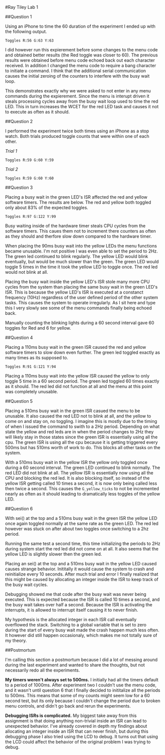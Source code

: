 #Ray Tiley Lab 1

##Question 1

Using an iPhone to time the 60 duration of the experiment I ended up with the following output. 

```terminal
Toggles R:56 G:63 Y:63
````

I did however run this expierement before some changes to the menu code and obtained better results (the Red toggle was closer to 60). The previous results were obtained before menu code echoed back out each character received. In addition I changed the menu code to require a bang character to initiate a command. I think that the additional serial communication causes the initial zeroing of the counters to interfere with the busy wait loop.

This demonstrates exactly why we were asked to not enter in any menu commands during the expierement. Since the menu is interupt driven it steals processing cycles away from the busy wait loop used to time the red LED. This in turn increases the WCET for the red LED task and causes it not to execute as often as it should.


##Question 2

I performed the experiment twice both times using an iPhone as a stop watch. Both trials produced toggle counts that were within one of each other.

*Trial 1*
```terminal
Toggles R:59 G:60 Y:59
```

*Trial 2*
```terminal
Toggles R:59 G:60 Y:60
```

##Question 3

Placing a busy wait in the green LED's ISR affected the red and yellow software timers. The results are below. The red and yellow both toggled only about 83% of the expected toggles.

```terminal
Toggles R:97 G:122 Y:99
```
Busy waiting inside of the hardware timer steals CPU cycles from the software timers. This caues them not to increment there counters as often as they should and therfore slow down compared to the hardware timer.

When placing the 90ms busy wait into the yellow LEDs the menu functions became unusable. I'm not positive I was even able to set the period to 2Hz. The green led continued to blink regularly. The yellow LED would blink eventually, but would be much slower than the green. The green LED would toggle 5 times in the time it took the yellow LED to toggle once. The red led would not blink at all.

Placing the busy wait inside the yellow LED's ISR stole many more CPU cycles from the system than placing the same busy wait in the green LED's ISR. This is because the yellow LED's ISR is executed at a constanct frequency (10Hz) regardless of the user defined period of the other system tasks. This causes the system to operate irregularly. As I sit here and type this I very slowly see some of the menu commands finally being echoed back.

Manually counting the blinking lights during a 60 second interval gave 60 toggles for Red and 6 for yellow.

##Question 4

Placing a 110ms busy wait in the green ISR caused the red and yellow software timers to slow down even further. The green led toggled exactly as many times as its supposed to.

```terminal
Toggles R:91 G:121 Y:94
```

Placing a 110ms busy wait into the yellow ISR caused the yellow to only toggle 5 time in a 60 second period. The green led toggled 60 times exactly as it should. The red led did not function at all and the menu at this point was completely unusable.

##Question 5

Placing a 510ms busy wait in the green ISR casued the menu to be unusable. It also caused the red LED not to blink at all, and the yellow to come on and stay on, no toggling. I imagine this is mostly due to the timing of when I issued the command to swith to a 2Hz period. Depending on what state the yellow and red leds are in when the period changes to 2Hz they will likely stay in those states since the green ISR is essentially using all the cpu. The green ISR is using all the cpu because it is getting triggered every 500ms but has 510ms worth of work to do. This blocks all other tasks on the system.

With a 510ms busy wait in the yellow ISR the yellow only toggled once during a 60 second interval. The green LED continued to blink normally. The red LED did not blink at all. The yellow ISR is essentially now using all the CPU and blocking the red led. It is also blocking itself, so instead of the yellow ISR getting called 10 times a second, it is now only being called less then twice a second. This causes the `G_yellow_ticks` to not be incremented nearly as often as it should leading to dramatically less toggles of the yellow LED.

##Question 6

With sei() at the top and a 510ms busy wait in the green ISR the yellow LED once again toggled normally at the same rate as the green LED. The red led however was stuck on after about two toggles once switching to a 2hz period. 

Running the same test a second time, this time initializing the periods to 2Hz during system start the red led did not come on at all. It also seems that the yellow LED is slightly slower then the green led.

Placing an sei() at the top and a 510ms busy wait in the yellow LED caused causes strange behavior. Inititally it would cause the system to crash and reinitialize every 10 seconds. After much trial and error I finally realized that this might be caused by allocating an integer inside the ISR to keep track of the busy wait cycles. 

Debugging showed me that code after the busy wait was never being executed. This is expected because the ISR is called 10 times a second, and the busy wait takes over half a second. Because the ISR is activating the interrupts, it is allowed to interrupt itself causing it to never finish. 

My hypothesis is the allocated integer in each ISR call eventually overflowed the stack. Switching to a global variable that is set to zero during the start of every busy wait made the crash happen much less often. It however did still happen occasionaly, which makes me not totally sure of my theory.

##Postmortum

I'm calling this section a postmortum because I did a lot of messing around during the last experiment and wanted to share the thoughts, but not necessarily redo all the experiments.

**My timers weren't always set to 500ms.** I initially had all the timers default to a period of 1000ms. After experiment two I couldn't use the menu code, and it wasn't until question 6 that I finally decided to inititalize all the periods to 500ms. This means that some of my counts might seem low for a 60 second test, but its only because I couldn't change the period due to broken menu controls, and didn't go back and rerun the experiments.

**Debugging ISRs is complicated.** My biggest take away from this assignment is that doing anything non-trivial inside an ISR can lead to unexpected behavior. I've already covered in depth my findings about allocating an integer inside an ISR that can never finish, but during this debugging phase I also tried using the LCD to debug. It turns out that using the LCD could affect the behavior of the original problem I was trying to debug.